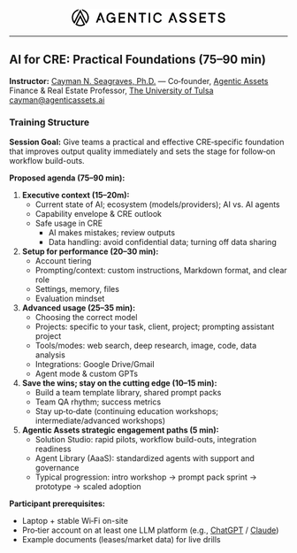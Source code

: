 <div class="title-block">
  <p align="center">
    <a href="https://www.agenticassets.ai/" target="_blank">
      <img src="../Images/Agentic-Assets/AA_Logo_SVG_and_PNG/agentic-logo-long.png" alt="Agentic Assets logo" width="280" />
    </a>
  </p>
  <hr class="section-divider" />
  
</div>

## AI for CRE: Practical Foundations (75–90 min)

<div class="meta">
  <span class="meta-label"><strong>Instructor:</strong></span>
  <span class="meta-content"><a href="https://www.caymanseagraves.com/">Cayman N. Seagraves, Ph.D.</a> — Co‑founder, <a href="https://www.agenticassets.ai/">Agentic Assets</a></span>
  <span class="meta-label"></span>
  <span class="meta-content">Finance & Real Estate Professor, <a href="https://utulsa.edu/news/seagraves-leads-national-charge-in-ai-powered-real-estate-innovation/">The University of Tulsa</a></span>
  <span class="meta-label"></span>
  <span class="meta-content"><a href="mailto:cayman@agenticassets.ai">cayman@agenticassets.ai</a></span>
</div>

### Training Structure

**Session Goal:**
Give teams a practical and effective CRE‑specific foundation that improves output quality immediately and sets the stage for follow‑on workflow build-outs.

**Proposed agenda (75–90 min):**
1) **Executive context (15–20m):**
   - Current state of AI; ecosystem (models/providers); AI vs. AI agents
   - Capability envelope & CRE outlook
   - Safe usage in CRE
     - AI makes mistakes; review outputs
     - Data handling: avoid confidential data; turning off data sharing
2) **Setup for performance (20–30 min):**
   - Account tiering
   - Prompting/context: custom instructions, Markdown format, and clear role
   - Settings, memory, files
   - Evaluation mindset
3) **Advanced usage (25–35 min):**
   - Choosing the correct model
   - Projects: specific to your task, client, project; prompting assistant project
   - Tools/modes: web search, deep research, image, code, data analysis
   - Integrations: Google Drive/Gmail
   - Agent mode & custom GPTs
4) **Save the wins; stay on the cutting edge (10–15 min):**
   - Build a team template library, shared prompt packs
   - Team QA rhythm; success metrics
   - Stay up‑to‑date (continuing education workshops; intermediate/advanced workshops)
5) **Agentic Assets strategic engagement paths (5 min):**
   - Solution Studio: rapid pilots, workflow build-outs, integration readiness
   - Agent Library (AaaS): standardized agents with support and governance
   - Typical progression: intro workshop → prompt pack sprint → prototype → scaled adoption

**Participant prerequisites:**
- Laptop + stable Wi‑Fi on-site
- Pro‑tier account on at least one LLM platform (e.g., [ChatGPT](https://chatgpt.com/) / [Claude](https://claude.ai/))
- Example documents (leases/market data) for live drills

<!--
**Pricing:**
- On-site: $995
-->
